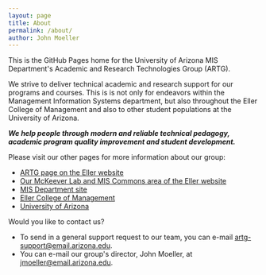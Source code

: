 ```yaml
---
layout: page
title: About
permalink: /about/
author: John Moeller
---
```


This is the GitHub Pages home for the University of Arizona MIS Department's Academic and Research Technologies Group (ARTG). 

We strive to deliver technical academic and research support for our programs and courses. This is is not only for endeavors within the Management Information Systems department, but also throughout the Eller College of Management and also to other student populations at the University of Arizona.

***We help people through modern and reliable technical pedagogy, academic program quality improvement and student development.***

Please visit our other pages for more information about our group:
- [ARTG page on the Eller website](https://eller.arizona.edu/departments-research/centers-labs/mckeever-lab/academic-research-technologies)
- [Our McKeever Lab and MIS Commons area of the Eller website](https://eller.arizona.edu/departments-research/centers-labs/mckeever-lab)
- [MIS Department site](https://eller.arizona.edu/departments-research/schools-departments/mis)
- [Eller College of Management](https://eller.arizona.edu/)
- [University of Arizona](https://www.arizona.edu/)

Would you like to contact us?
- To send in a general support request to our team, you can e-mail [artg-support@email.arizona.edu](mailto:artg-support@email.arizona.edu). 
- You can e-mail our group's director, John Moeller, at [jmoeller@email.arizona.edu](jmoeller@email.arizona.edu). 
